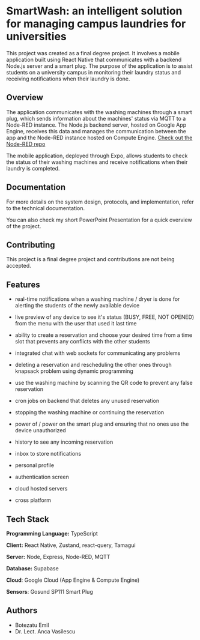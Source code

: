 

# SmartWash: an intelligent solution for managing campus laundries for universities

This project was created as a final degree project. It involves a mobile application built using React Native that communicates with a backend Node.js server and a smart plug. The purpose of the application is to assist students on a university campus in monitoring their laundry status and receiving notifications when their laundry is done.

## Overview

The application communicates with the washing machines through a smart plug, which sends information about the machines' status via MQTT to a Node-RED instance. The Node.js backend server, hosted on Google App Engine, receives this data and manages the communication between the app and the Node-RED instance hosted on Compute Engine. [Check out the Node-RED repo](https://github.com/botezatuemil/smart-washing-node-red)

The mobile application, deployed through Expo, allows students to check the status of their washing machines and receive notifications when their laundry is completed.

## Documentation

For more details on the system design, protocols, and implementation, refer to the technical documentation.

You can also check my short PowerPoint Presentation for a quick overview of the project.

## Contributing
This project is a final degree project and contributions are not being accepted.


## Features

- real-time notifications when a washing machine / dryer is done for alerting the students of the newly available device

- live preview of any device to see it's status (BUSY, FREE, NOT OPENED) from the menu with the user that used it last time

- ability to create a reservation and choose your desired time from a time slot that prevents any conflicts with the other students

- integrated chat with web sockets for communicating any problems

- deleting a reservation and rescheduling the other ones through knapsack problem using dynamic programming

- use the washing machine by scanning the QR code to prevent any false reservation

- cron jobs on backend that deletes any unused reservation

- stopping the washing machine or continuing the reservation 

- power of / power on the smart plug and ensuring that no ones use the device unauthorized

- history to see any incoming reservation

- inbox to store notifications

- personal profile

- authentication screen

- cloud hosted servers

- cross platform


## Tech Stack

**Programming Language:** TypeScript

**Client:** React Native, Zustand, react-query, Tamagui

**Server:** Node, Express, Node-RED, MQTT

**Database:** Supabase

**Cloud**: Google Cloud (App Engine & Compute Engine)

**Sensors**: Gosund SP111 Smart Plug


## Authors

- Botezatu Emil
- Dr. Lect. Anca Vasilescu

